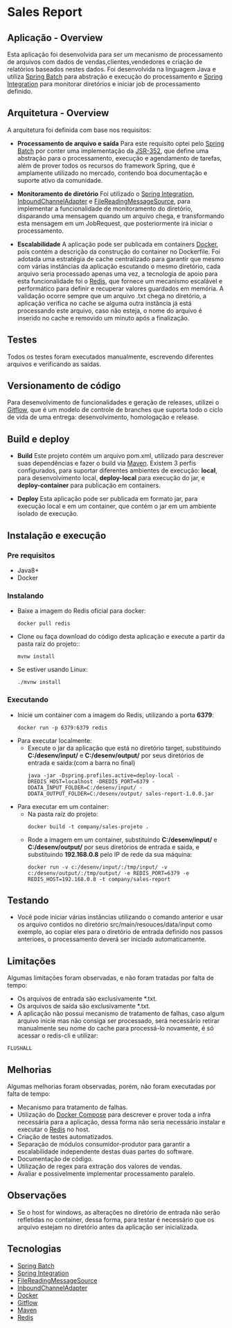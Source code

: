 # Sales Report #

## Aplicação - Overview ##

Esta aplicação foi desenvolvida para ser um mecanismo de processamento de arquivos com dados de vendas,clientes,vendedores e criação de relatórios baseados nestes dados. Foi desenvolvida na linguagem Java e utiliza [Spring Batch](https://spring.io/projects/spring-batch) para abstração e execução do processamento e [Spring Integration](https://spring.io/projects/spring-integration) para monitorar diretórios e iniciar job de processamento definido.

##  Arquitetura - Overview ##

  A arquitetura foi definida com base nos requisitos:
  
* **Processamento de arquivo e saída** Para este requisito optei pelo [Spring Batch](https://spring.io/projects/spring-batch) por conter uma implementação da [JSR-352](https://jcp.org/en/jsr/detail?id=352), que define uma abstração para o processamento, execução e agendamento de tarefas, além de prover todos os recursos do framework Spring, que é amplamente utilizado no mercado, contendo boa documentação e suporte ativo da comunidade.

* **Monitoramento de diretório** Foi utilizado o [Spring Integration](https://spring.io/projects/spring-integration), [InboundChannelAdapter](https://docs.spring.io/spring-integration/api/org/springframework/integration/annotation/InboundChannelAdapter.html) e [FileReadingMessageSource](https://docs.spring.io/spring-integration/api/org/springframework/integration/file/FileReadingMessageSource.html), para implementar a funcionalidade de monitoramento do diretório, disparando uma mensagem quando um arquivo chega, e transformando esta mensagem em um JobRequest, que posteriormente irá iniciar o processamento.

* **Escalabilidade** A aplicação pode ser publicada em containers [Docker](https://www.docker.com/), pois contém a descrição da construção do container no Dockerfile. Foi adotada uma estratégia de cache centralizado para garantir que mesmo com várias instâncias da aplicação escutando o mesmo diretório, cada arquivo seria processado apenas uma vez, a tecnologia de apoio para esta funcionalidade foi o [Redis](https://redis.io/), que fornece um mecanismo escalável e performático para definir e recuperar valores guardados em memória. A validação ocorre sempre que um arquivo .txt chega no diretório, a aplicação verifica no cache se alguma outra instância já está processando este arquivo, caso não esteja, o nome do arquivo é inserido no cache e removido um minuto após a finalização.

## Testes ##

  Todos os testes foram executados manualmente, escrevendo diferentes arquivos e verificando as saídas.

## Versionamento de código ##

  Para desenvolvimento de funcionalidades e geração de releases, utilizei o [Gitflow](https://github.com/nvie/gitflow), que é um modelo de controle de branches que suporta todo o ciclo de vida de uma entrega: desenvolvimento, homologação e release.

##  Build e deploy ##

* **Build** Este projeto contém um arquivo pom.xml, utilizado para descrever suas dependências e fazer o build via [Maven](https://maven.apache.org/).
  Existem 3 perfis configurados, para suportar diferentes ambientes de execução: **local**, para desenvolvimento local, **deploy-local** para execução do jar, e **deploy-container** para publicação em containers.
  
* **Deploy** Esta aplicação pode ser publicada em formato jar, para execução local e em um container, que contém o jar em um ambiente isolado de execução.

##  Instalação e execução ##

### Pre requisitos ###
   
   *  Java8+
   *  Docker

### Instalando

   * Baixe a imagem do Redis oficial para docker:  
     ```
     docker pull redis
     ```

   * Clone ou faça download do código desta aplicação e execute a partir da pasta raíz do projeto::
     ```
     mvnw install
     ```
   * Se estiver usando Linux:
     ```
     ./mvnw install
     ```

### Executando 
  - Inicie um container com a imagem do Redis, utilizando a porta **6379**:
     ```
     docker run -p 6379:6379 redis
     ``` 
  - Para executar localmente:
    - Execute o jar da aplicação que está no diretório target, substituindo **C:/desenv/input/** e **C:/desenv/output/** por seus diretórios de entrada e saida:(com a barra no final)
      ```
      java -jar -Dspring.profiles.active=deploy-local -DREDIS_HOST=localhost -DREDIS_PORT=6379 -DDATA_INPUT_FOLDER=C:/desenv/input/ -DDATA_OUTPUT_FOLDER=C:/desenv/output/ sales-report-1.0.0.jar  
      ```
  - Para executar em um container:
    - Na pasta raíz do projeto:  
      ```  
      docker build -t company/sales-projeto .  
      ```  
    - Rode a imagem em um container, substituindo **C:/desenv/input/** e **C:/desenv/output/** por seus diretórios de entrada e saida, e substituindo **192.168.0.8** pelo IP de rede da sua máquina:
      ```  
      docker run -v c:/desenv/input/:/tmp/input/ -v c:/desenv/output/:/tmp/output/ -e REDIS_PORT=6379 -e REDIS_HOST=192.168.0.8 -t company/sales-report  
      ```  

##  Testando ##

- Você pode iniciar várias instâncias utilizando o comando anterior e usar os arquivo contidos no diretório src/main/resouces/data/input como exemplo, ao copiar eles para o diretório de entrada definido nos passos anterioes, o processamento deverá ser iniciado automaticamente.

##  Limitações ##

Algumas limitações foram observadas, e não foram tratadas por falta de tempo:
  
  * Os arquivos de entrada são exclusivamente *.txt.
  * Os arquivos de saída são exclusivamente *.txt.
  * A aplicação não possui mecanismo de tratamento de falhas, caso algum arquivo inicie mas não consiga ser processado, será necessário retirar manualmente seu nome do cache para processá-lo novamente, é só acessar o redis-cli e utilizar:
  ```
  FLUSHALL
  ```

##  Melhorias ##

Algumas melhorias foram observadas, porém, não foram executadas por falta de tempo:
  
  * Mecanismo para tratamento de falhas. 
  * Utilização do [Docker Compose](https://docs.docker.com/compose/) para descrever e prover toda a infra necessária para a aplicação, dessa forma não seria necessário instalar e executar o [Redis](https://redis.io/) no host.
  * Criação de testes automatizados.
  * Separação de módulos consumidor-produtor para garantir a escalabilidade independente destas duas partes do software.
  * Documentação de código.
  * Utilização de regex para extração dos valores de vendas.
  * Avaliar e possivelmente implementar processamento paralelo.

##  Observações ##

  * Se o host for windows, as alterações no diretório de entrada não serão refletidas no container, dessa forma, para testar é necessário que os arquivo estejam no diretório antes da aplicação ser inicializada.

## Tecnologias ##

-  [Spring Batch](https://spring.io/projects/spring-batch)
-  [Spring Integration](https://spring.io/projects/spring-integration)
-  [FileReadingMessageSource](https://docs.spring.io/spring-integration/api/org/springframework/integration/file/FileReadingMessageSource.html)
-  [InboundChannelAdapter](https://docs.spring.io/spring-integration/api/org/springframework/integration/annotation/InboundChannelAdapter.html)
-  [Docker](https://www.docker.com/)
-  [Gitflow](https://github.com/nvie/gitflow)
-  [Maven](https://maven.apache.org/)
-  [Redis](https://redis.io/)